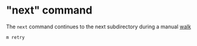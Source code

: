 # "next" command

The `next` command continues to the next subdirectory during a manual
[walk](walk.md)

```
m retry
```
